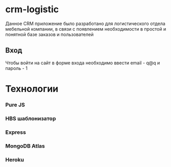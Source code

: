# crm-logistic
Данное CRM приложение было разработано для логистического отдела мебельной компании, в связи с появлением необходимости в простой и понятной базе заказов и пользователей

## Вход

Чтобы войти на сайт в форме входа необходимо ввести email - q@q и пароль - 1

# Технологии
### Pure JS
### HBS шаблонизатор
### Express
### MongoDB Atlas
### Heroku
